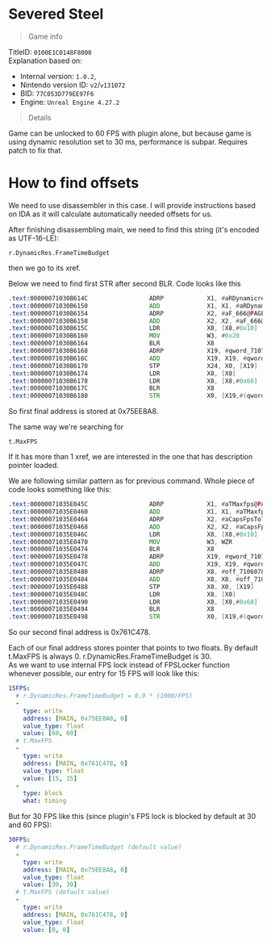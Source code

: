 # Severed Steel

> Game info

TitleID: `0100E1C0148F8000`<br>
Explanation based on:
- Internal version: `1.0.2`, 
- Nintendo version ID: `v2`/`v131072`
- BID: `77C053D779EE97F6`
- Engine: `Unreal Engine 4.27.2`

> Details

Game can be unlocked to 60 FPS with plugin alone, but because game is using dynamic resolution set to 30 ms, performance is subpar. Requires patch to fix that.

# How to find offsets

We need to use disassembler in this case. I will provide instructions based on IDA as it will calculate automatically needed offsets for us.

After finishing disassembling main, we need to find this string (it's encoded as UTF-16-LE):
```
r.DynamicRes.FrameTimeBudget
```

then we go to its xref.

Below we need to find first STR after second BLR. Code looks like this
```asm
.text:00000071030B614C                 ADRP            X1, #aRDynamicresFra@PAGE ; "r.DynamicRes.FrameTimeBudget"
.text:00000071030B6150                 ADD             X1, X1, #aRDynamicresFra@PAGEOFF ; "r.DynamicRes.FrameTimeBudget"
.text:00000071030B6154                 ADRP            X2, #aF_666@PAGE ; "F"
.text:00000071030B6158                 ADD             X2, X2, #aF_666@PAGEOFF ; "F"
.text:00000071030B615C                 LDR             X8, [X8,#0x10]
.text:00000071030B6160                 MOV             W3, #0x20
.text:00000071030B6164                 BLR             X8
.text:00000071030B6168                 ADRP            X19, #qword_71075EE898@PAGE
.text:00000071030B616C                 ADD             X19, X19, #qword_71075EE898@PAGEOFF
.text:00000071030B6170                 STP             X24, X0, [X19]
.text:00000071030B6174                 LDR             X8, [X0]
.text:00000071030B6178                 LDR             X8, [X8,#0x68]
.text:00000071030B617C                 BLR             X8
.text:00000071030B6180                 STR             X0, [X19,#(qword_71075EE8A8 - 0x71075EE898)]
```

So first final address is stored at 0x75EE8A8.

The same way we're searching for 
```
t.MaxFPS
```
If it has more than 1 xref, we are interested in the one that has description pointer loaded.

We are following similar pattern as for previous command. Whole piece of code looks something like this:
```asm
.text:00000071035E045C                 ADRP            X1, #aTMaxfps@PAGE ; "t.MaxFPS"
.text:00000071035E0460                 ADD             X1, X1, #aTMaxfps@PAGEOFF ; "t.MaxFPS"
.text:00000071035E0464                 ADRP            X2, #aCapsFpsToTheGi@PAGE ; "Caps FPS to the given value.  Set to <="...
.text:00000071035E0468                 ADD             X2, X2, #aCapsFpsToTheGi@PAGEOFF ; "Caps FPS to the given value.  Set to <="...
.text:00000071035E046C                 LDR             X8, [X8,#0x10]
.text:00000071035E0470                 MOV             W3, WZR
.text:00000071035E0474                 BLR             X8
.text:00000071035E0478                 ADRP            X19, #qword_710761C468@PAGE
.text:00000071035E047C                 ADD             X19, X19, #qword_710761C468@PAGEOFF
.text:00000071035E0480                 ADRP            X8, #off_71060788B8@PAGE
.text:00000071035E0484                 ADD             X8, X8, #off_71060788B8@PAGEOFF
.text:00000071035E0488                 STP             X8, X0, [X19]
.text:00000071035E048C                 LDR             X8, [X0]
.text:00000071035E0490                 LDR             X8, [X8,#0x68]
.text:00000071035E0494                 BLR             X8
.text:00000071035E0498                 STR             X0, [X19,#(qword_710761C478 - 0x710761C468)]
```
So our second final address is 0x761C478.

Each of our final address stores pointer that points to two floats. By default t.MaxFPS is always 0. r.DynamicRes.FrameTimeBudget is 30.<br>
As we want to use internal FPS lock instead of FPSLocker function whenever possible, our entry for 15 FPS will look like this:
```yaml
15FPS:
  # r.DynamicRes.FrameTimeBudget = 0.9 * (1000/FPS)
  -
    type: write
    address: [MAIN, 0x75EE8A8, 0]
    value_type: float
    value: [60, 60]
  # t.MaxFPS
  -
    type: write
    address: [MAIN, 0x761C478, 0]
    value_type: float
    value: [15, 15]
  -
    type: block
    what: timing

```
But for 30 FPS like this (since plugin's FPS lock is blocked by default at 30 and 60 FPS):
```yaml
30FPS:
  # r.DynamicRes.FrameTimeBudget (default value)
  -
    type: write
    address: [MAIN, 0x75EE8A8, 0]
    value_type: float
    value: [30, 30]
  # t.MaxFPS (default value)
  -
    type: write
    address: [MAIN, 0x761C478, 0]
    value_type: float
    value: [0, 0]

```